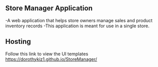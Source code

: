 ## Store Manager Application

-A web application that helps store owners manage sales and product inventory records
-This application is meant for use in a single store.

## Hosting

Follow this link to view the UI templates https://dorothykiz1.github.io/StoreManager/
